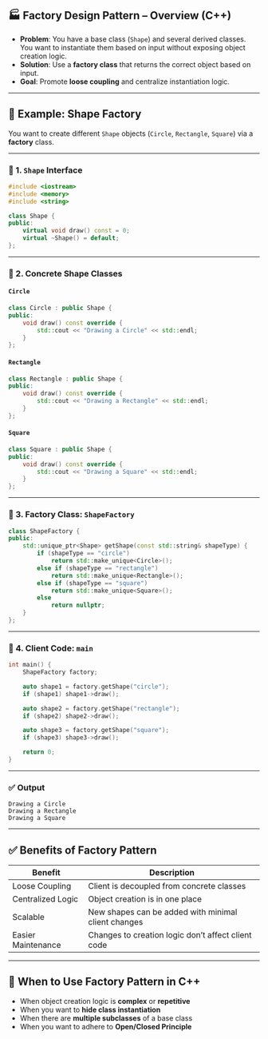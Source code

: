 ## 🏭 Factory Design Pattern – Overview (C++)

* **Problem**: You have a base class (`Shape`) and several derived classes. You want to instantiate them based on input without exposing object creation logic.
* **Solution**: Use a **factory class** that returns the correct object based on input.
* **Goal**: Promote **loose coupling** and centralize instantiation logic.

---

## 🎯 Example: Shape Factory

You want to create different `Shape` objects (`Circle`, `Rectangle`, `Square`) via a **factory** class.

---

### 🔹 1. `Shape` Interface

```cpp
#include <iostream>
#include <memory>
#include <string>

class Shape {
public:
    virtual void draw() const = 0;
    virtual ~Shape() = default;
};
```

---

### 🔹 2. Concrete Shape Classes

#### `Circle`

```cpp
class Circle : public Shape {
public:
    void draw() const override {
        std::cout << "Drawing a Circle" << std::endl;
    }
};
```

#### `Rectangle`

```cpp
class Rectangle : public Shape {
public:
    void draw() const override {
        std::cout << "Drawing a Rectangle" << std::endl;
    }
};
```

#### `Square`

```cpp
class Square : public Shape {
public:
    void draw() const override {
        std::cout << "Drawing a Square" << std::endl;
    }
};
```

---

### 🔹 3. Factory Class: `ShapeFactory`

```cpp
class ShapeFactory {
public:
    std::unique_ptr<Shape> getShape(const std::string& shapeType) {
        if (shapeType == "circle")
            return std::make_unique<Circle>();
        else if (shapeType == "rectangle")
            return std::make_unique<Rectangle>();
        else if (shapeType == "square")
            return std::make_unique<Square>();
        else
            return nullptr;
    }
};
```

---

### 🔹 4. Client Code: `main`

```cpp
int main() {
    ShapeFactory factory;

    auto shape1 = factory.getShape("circle");
    if (shape1) shape1->draw();

    auto shape2 = factory.getShape("rectangle");
    if (shape2) shape2->draw();

    auto shape3 = factory.getShape("square");
    if (shape3) shape3->draw();

    return 0;
}
```

---

### ✅ Output

```
Drawing a Circle
Drawing a Rectangle
Drawing a Square
```

---

## ✅ Benefits of Factory Pattern

| Benefit            | Description                                         |
| ------------------ | --------------------------------------------------- |
| Loose Coupling     | Client is decoupled from concrete classes           |
| Centralized Logic  | Object creation is in one place                     |
| Scalable           | New shapes can be added with minimal client changes |
| Easier Maintenance | Changes to creation logic don’t affect client code  |

---

## 🧠 When to Use Factory Pattern in C++

* When object creation logic is **complex** or **repetitive**
* When you want to **hide class instantiation**
* When there are **multiple subclasses** of a base class
* When you want to adhere to **Open/Closed Principle**

